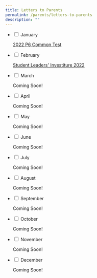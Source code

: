 ```yaml
---
title: Letters to Parents
permalink: /parents/letters-to-parents
description: ""
---
```

<ul class="jekyllcodex_accordion">
  <li>
    <input type="checkbox" id="accordion1">
    <label for="accordion1">January</label>
    <div>
      <p><a href="https://andersonpri.moe.edu.sg/qql/slot/u196/2022/2022%20P6%20Class%20Tests.pdf" target="_blank" rel="noopener">2022 P6 Common Test</a></p>
    </div>
</li>
  <li>
    <input type="checkbox" id="accordion2">
    <label for="accordion2">February</label>
    <div>
      <p><a href="https://youtu.be/Xzjbbn3H3tg" target="">Student Leaders' Investiture 2022</a></p>
    </div>
	</li>
  <li>
    <input type="checkbox" id="accordion3">
    <label for="accordion3">March</label>
    <div>
      <p>Coming Soon!</p>
    </div>
	</li>
  <li>
    <input type="checkbox" id="accordion4">
    <label for="accordion4">April</label>
    <div>
      <p>Coming Soon!</p>
    </div>
	</li>
  <li>
    <input type="checkbox" id="accordion5">
    <label for="accordion5">May</label>
    <div>
      <p>Coming Soon!</p>
    </div>
	</li>
  <li>
    <input type="checkbox" id="accordion6">
    <label for="accordion6">June</label>
    <div>
      <p>Coming Soon!</p>
    </div>
	</li>
  <li>
    <input type="checkbox" id="accordion7">
    <label for="accordion7">July</label>
    <div>
      <p>Coming Soon!</p>
    </div>
	</li>
  <li>
    <input type="checkbox" id="accordion8">
    <label for="accordion8">August</label>
    <div>
      <p>Coming Soon!</p>
    </div>
	</li>
  <li>
    <input type="checkbox" id="accordion9">
    <label for="accordion9">September</label>
    <div>
      <p>Coming Soon!</p>
    </div>
	</li>
  <li>
    <input type="checkbox" id="accordion10">
    <label for="accordion10">October</label>
    <div>
      <p>Coming Soon!</p>
    </div>
	</li>
  <li>
    <input type="checkbox" id="accordion11">
    <label for="accordion11">November</label>
    <div>
      <p>Coming Soon!</p>
    </div>
	</li>
  <li>
    <input type="checkbox" id="accordion12">
    <label for="accordion12">December</label>
    <div>
      <p>Coming Soon!</p>
    </div>
	</li>